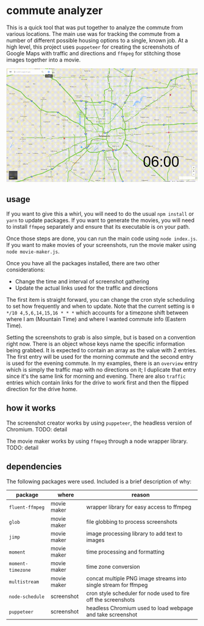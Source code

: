 # commute analyzer

This is a quick tool that was put together to analyze the commute from various locations.  The main use was for tracking the commute from a number of different possible housing options to a single, known job.  At a high level, this project uses `puppeteer` for creating the screenshots of Google Maps with traffic and directions and `ffmpeg` for stitching those images together into a movie.

![example overview movie](./examples/overview-indy-10-6-morning.mp4.gif)

## usage

If you want to give this a whirl, you will need to do the usual `npm install` or `yarn` to update packages.  If you want to generate the movies, you will need to install `ffmpeg` separately and ensure that its executable is on your path.

Once those steps are done, you can run the main code using `node index.js`.  If you want to make movies of your screenshots, run the movie maker using `node movie-maker.js`.

Once you have all the packages installed, there are two other considerations:

- Change the time and interval of screenshot gathering
- Update the actual links used for the traffic and directions

The first item is straight forward, you can change the cron style scheduling to set how frequently and when to update.  Note that the current setting is `0 */10 4,5,6,14,15,16 * * *` which accounts for a timezone shift between where I am (Mountain Time) and where I wanted commute info (Eastern Time).

Setting the screenshots to grab is also simple, but is based on a convention right now.  There is an object whose keys name the specific information being grabbed.  It is expected to contain an array as the value with 2 entries.  The first entry will be used for the morning commute and the second entry is used for the evening commute.  In my examples, there is an `overview` entry which is simply the traffic map with no directions on it; I duplicate that entry since it's the same link for morning and evening.  There are also `traffic` entries which contain links for the drive to work first and then the flipped direction for the drive home.

## how it works

The screenshot creator works by using `puppeteer`, the headless version of Chromium.  TODO: detail

The movie maker works by using `ffmpeg` through a node wrapper library.  TODO: detail

## dependencies

The following packages were used.  Included is a brief description of why:

| package           | where       | reason                                                          |
| ----------------- | ----------- | --------------------------------------------------------------- |
| `fluent-ffmpeg`   | movie maker | wrapper library for easy access to ffmpeg                       |
| `glob`            | movie maker | file globbing to process screenshots                            |
| `jimp`            | movie maker | image processing library to add text to images                  |
| `moment`          | movie maker | time processing and formatting                                  |
| `moment-timezone` | movie maker | time zone conversion                                            |
| `multistream`     | movie maker | concat multiple PNG image streams into single stream for ffmpeg |
| `node-schedule`   | screenshot  | cron style scheduler for node used to fire off the screenshots  |
| `puppeteer`       | screenshot  | headless Chromium used to load webpage and take screenshot      |
